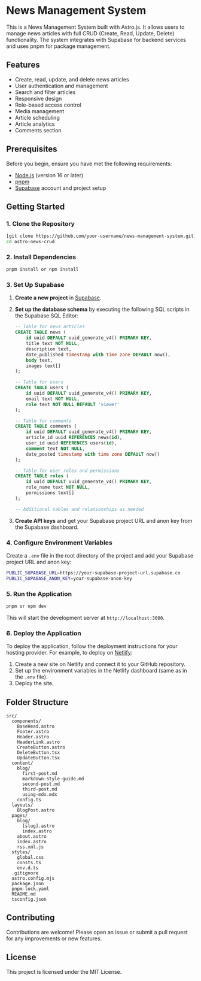 # News Management System

This is a News Management System built with Astro.js. It allows users to manage news articles with full CRUD (Create, Read, Update, Delete) functionality. The system integrates with Supabase for backend services and uses pnpm for package management.

## Features

- Create, read, update, and delete news articles
- User authentication and management
- Search and filter articles
- Responsive design
- Role-based access control
- Media management
- Article scheduling
- Article analytics
- Comments section

## Prerequisites

Before you begin, ensure you have met the following requirements:

- [Node.js](https://nodejs.org/en/) (version 16 or later)
- [pnpm](https://pnpm.io/installation)
- [Supabase](https://supabase.io/) account and project setup

## Getting Started

### 1. Clone the Repository

```sh
[git clone https://github.com/your-username/news-management-system.git](https://github.com/noonsen/astro-news-crud.git)
cd astro-news-crud
```

### 2. Install Dependencies

```sh
pnpm install or npm install
```

### 3. Set Up Supabase

1. **Create a new project** in [Supabase](https://app.supabase.io/).

2. **Set up the database schema** by executing the following SQL scripts in the Supabase SQL Editor:

    ```sql
    -- Table for news articles
    CREATE TABLE news (
        id uuid DEFAULT uuid_generate_v4() PRIMARY KEY,
        title text NOT NULL,
        description text,
        date_published timestamp with time zone DEFAULT now(),
        body text,
        images text[]
    );

    -- Table for users
    CREATE TABLE users (
        id uuid DEFAULT uuid_generate_v4() PRIMARY KEY,
        email text NOT NULL,
        role text NOT NULL DEFAULT 'viewer'
    );

    -- Table for comments
    CREATE TABLE comments (
        id uuid DEFAULT uuid_generate_v4() PRIMARY KEY,
        article_id uuid REFERENCES news(id),
        user_id uuid REFERENCES users(id),
        comment text NOT NULL,
        date_posted timestamp with time zone DEFAULT now()
    );

    -- Table for user roles and permissions
    CREATE TABLE roles (
        id uuid DEFAULT uuid_generate_v4() PRIMARY KEY,
        role_name text NOT NULL,
        permissions text[]
    );

    -- Additional tables and relationships as needed
    ```

3. **Create API keys** and get your Supabase project URL and anon key from the Supabase dashboard.

### 4. Configure Environment Variables

Create a `.env` file in the root directory of the project and add your Supabase project URL and anon key:

```sh
PUBLIC_SUPABASE_URL=https://your-supabase-project-url.supabase.co
PUBLIC_SUPABASE_ANON_KEY=your-supabase-anon-key
```

### 5. Run the Application

```sh
pnpm or npm dev
```

This will start the development server at `http://localhost:3000`.

### 6. Deploy the Application

To deploy the application, follow the deployment instructions for your hosting provider. For example, to deploy on [Netlify](https://www.netlify.com/):

1. Create a new site on Netlify and connect it to your GitHub repository.
2. Set up the environment variables in the Netlify dashboard (same as in the `.env` file).
3. Deploy the site.

## Folder Structure

```
src/
  components/
    BaseHead.astro
    Footer.astro
    Header.astro
    HeaderLink.astro
    CreateButton.astro
    DeleteButton.tsx
    UpdateButton.tsx
  content/
    blog/
      first-post.md
      markdown-style-guide.md
      second-post.md
      third-post.md
      using-mdx.mdx
    config.ts
  layouts/
    BlogPost.astro
  pages/
    blog/
      [slug].astro
      index.astro
    about.astro
    index.astro
    rss.xml.js
  styles/
    global.css
    consts.ts
    env.d.ts
  .gitignore
  astro.config.mjs
  package.json
  pnpm-lock.yaml
  README.md
  tsconfig.json
```

## Contributing

Contributions are welcome! Please open an issue or submit a pull request for any improvements or new features.

## License

This project is licensed under the MIT License.


